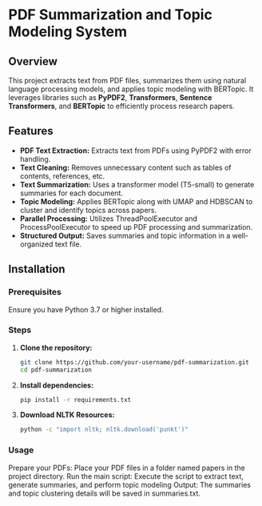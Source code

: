 # PDF Summarization and Topic Modeling System

## Overview
This project extracts text from PDF files, summarizes them using natural language processing models, and applies topic modeling with BERTopic. It leverages libraries such as **PyPDF2**, **Transformers**, **Sentence Transformers**, and **BERTopic** to efficiently process research papers.

## Features
- **PDF Text Extraction:** Extracts text from PDFs using PyPDF2 with error handling.
- **Text Cleaning:** Removes unnecessary content such as tables of contents, references, etc.
- **Text Summarization:** Uses a transformer model (T5-small) to generate summaries for each document.
- **Topic Modeling:** Applies BERTopic along with UMAP and HDBSCAN to cluster and identify topics across papers.
- **Parallel Processing:** Utilizes ThreadPoolExecutor and ProcessPoolExecutor to speed up PDF processing and summarization.
- **Structured Output:** Saves summaries and topic information in a well-organized text file.

## Installation

### Prerequisites
Ensure you have Python 3.7 or higher installed.

### Steps
1. **Clone the repository:**
   ```sh
   git clone https://github.com/your-username/pdf-summarization.git
   cd pdf-summarization

2. **Install dependencies:**
   ```sh
   pip install -r requirements.txt

3. **Download NLTK Resources:**
   ```sh
   python -c "import nltk; nltk.download('punkt')"


### Usage
Prepare your PDFs: Place your PDF files in a folder named papers in the project directory.
Run the main script: Execute the script to extract text, generate summaries, and perform topic modeling
Output: The summaries and topic clustering details will be saved in summaries.txt.



